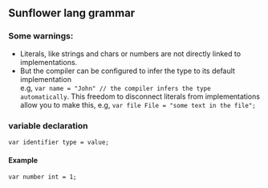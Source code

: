 ## Sunflower lang grammar

### Some warnings:

- Literals, like strings and chars or numbers are not directly linked to implementations.
- But the compiler can be configured to infer the type to its default implementation  
e.g, `var name = "John" // the compiler infers the type automatically`.
This freedom to disconnect literals from implementations allow you to make this, e.g, `var file File = "some text in the file";`


### variable declaration

`var identifier type = value;`

#### Example

`var number int = 1;`
